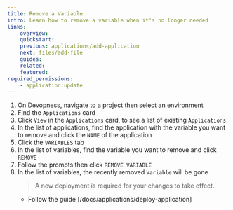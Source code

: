 ```yaml
---
title: Remove a Variable
intro: Learn how to remove a variable when it's no longer needed
links:
    overview:
    quickstart:
    previous: applications/add-application
    next: files/add-file
    guides:
    related:
    featured:
required_permissions:
    - application:update
---
```


1. On Devopness, navigate to a project then select an environment
1. Find the `Applications` card
1. Click `View` in the `Applications` card, to see a list of existing `Applications`
1. In the list of applications, find the application with the variable you want to remove and click the `NAME` of the application
1. Click the `VARIABLES` tab
1. In the list of variables, find the variable you want to remove and click `REMOVE`
1. Follow the prompts then click `REMOVE VARIABLE`
1. In the list of variables, the recently removed `Variable` will be gone
    > A new deployment is required for your changes to take effect.
      - Follow the guide [/docs/applications/deploy-application]
